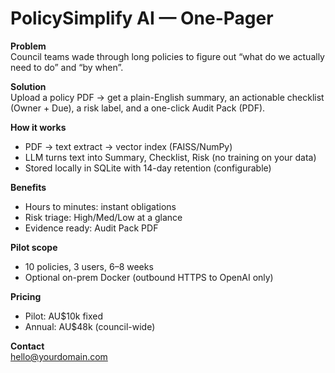 # PolicySimplify AI — One-Pager

**Problem**  
Council teams wade through long policies to figure out “what do we actually need to do” and “by when”.

**Solution**  
Upload a policy PDF → get a plain-English summary, an actionable checklist (Owner + Due), a risk label, and a one-click Audit Pack (PDF).

**How it works**  
- PDF → text extract → vector index (FAISS/NumPy)  
- LLM turns text into Summary, Checklist, Risk (no training on your data)  
- Stored locally in SQLite with 14-day retention (configurable)

**Benefits**  
- Hours to minutes: instant obligations  
- Risk triage: High/Med/Low at a glance  
- Evidence ready: Audit Pack PDF

**Pilot scope**  
- 10 policies, 3 users, 6–8 weeks  
- Optional on-prem Docker (outbound HTTPS to OpenAI only)

**Pricing**  
- Pilot: AU$10k fixed  
- Annual: AU$48k (council-wide)

**Contact**  
hello@yourdomain.com
